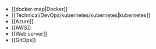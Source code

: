 - [[docker-map|Docker]]
- [[Technical/DevOps/kubernetes/kubernetes|kubernetes]]
- [[Azure]]
- [[AWS]]
- [[Web server]]
- [[GitOps]]